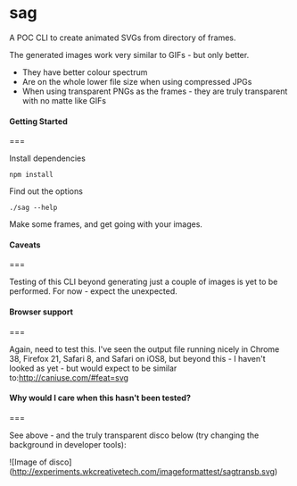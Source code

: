 sag
===

A POC CLI to create animated SVGs from directory of frames. 

The generated images work very similar to GIFs - but only better.

- They have better colour spectrum
- Are on the whole lower file size when using compressed JPGs
- When using transparent PNGs as the frames - they are truly transparent with no matte like GIFs


#### Getting Started
===

Install dependencies

```
npm install
```


Find out the options
```
./sag --help
```


Make some frames, and get going with your images.


#### Caveats
===

Testing of this CLI beyond generating just a couple of images is yet to be performed. For now - expect the unexpected.


#### Browser support
===

Again, need to test this. I've seen the output file running nicely in Chrome 38, Firefox 21, Safari 8, and Safari on iOS8, but beyond this - I haven't looked as yet - but would expect to be similar to:http://caniuse.com/#feat=svg 


#### Why would I care when this hasn't been tested?
===

See above - and the truly transparent disco below (try changing the background in developer tools):

![Image of disco]
(http://experiments.wkcreativetech.com/imageformattest/sagtransb.svg)

